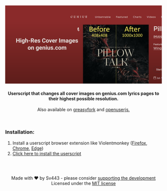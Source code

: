 <div style="text-align:center;" align="center">

![banner showing a before and after of the cover image resolution on a genius.com lyrics page improving from 408x408 to 1000x1000](https://raw.githubusercontent.com/Sv443/High-res-cover-images-on-genius.com/refs/heads/main/High-Res-Cover-Images.png)  
  
#### Userscript that changes all cover images on genius.com lyrics pages to their highest possible resolution.
Also available on [greasyfork](https://greasyfork.org/en/scripts/528145-high-res-cover-images-on-genius-com) and [openuserjs.](https://openuserjs.org/scripts/Sv443/High-res_cover_images_on_genius.com)

</div>

<br>

### Installation:
1. Install a userscript browser extension like Violentmonkey ([Firefox](https://addons.mozilla.org/en-US/firefox/addon/violentmonkey/), [Chrome](https://chrome.google.com/webstore/detail/violentmonkey/jinjaccalgkegednnccohejagnlnfdag), [Edge](https://microsoftedge.microsoft.com/addons/detail/violentmonkey/eeagobfjdenkkddmbclomhiblgggliao?hl=en-GB&gl=DE))
2. [Click here to install the userscript](https://raw.githubusercontent.com/Sv443/High-res-cover-images-on-genius.com/main/High-Res-Cover-Images.user.js)

<br><br>

<div style="text-align: center;" align="center">

Made with :heart: by Sv443 - please consider [supporting the development](https://github.com/sponsors/Sv443)  
Licensed under the [MIT license](./LICENSE.txt)

</div>
